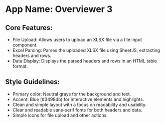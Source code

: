 # **App Name**: Overviewer 3

## Core Features:

- File Upload: Allows users to upload an XLSX file via a file input component.
- Excel Parsing: Parses the uploaded XLSX file using SheetJS, extracting headers and rows.
- Data Display: Displays the parsed headers and rows in an HTML table format.

## Style Guidelines:

- Primary color: Neutral grays for the background and text.
- Accent: Blue (#3498db) for interactive elements and highlights.
- Clean and simple layout with a focus on readability and usability.
- Clear and readable sans-serif fonts for both headers and data.
- Simple icons for file upload and other actions.